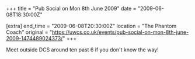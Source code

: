 +++
title = "Pub Social on Mon 8th June 2009"
date = "2009-06-08T18:30:00Z"

[extra]
end_time = "2009-06-08T20:30:00Z"
location = "The Phantom Coach"
original = "https://uwcs.co.uk/events/pub-social-on-mon-8th-june-2009-1474489024373/"
+++

Meet outside DCS around ten past 6 if you don't know the way\!

